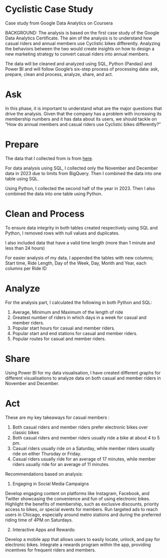 # Cyclistic Case Study
Case study from Google Data Analytics on Coursera

BACKGROUND: The analysis is based on the first case study of the Google Data Analytics Certificate. The aim of the analysis is to understand how casual riders and annual members use Cyclistic bikes differently. Analyzing the behaviors between the two would create insights on how to design a new marketing strategy to convert casual riders into annual members.

The data will be cleaned and analyzed using SQL, Python (Pandas) and Power BI and will follow Google’s six-step process of processing data: ask, prepare, clean and process, analyze, share, and act.

# Ask

In this phase, it is important to understand what are the major questions that drive the analysis. Given that the company has a problem with increasing its membership numbers and it has data about its users, we should tackle on “How do annual members and casual riders use Cyclistic bikes differently?”

# Prepare

The data that I collected from is from [here](https://divvy-tripdata.s3.amazonaws.com/index.html). 

For data analysis using SQL, I collected only the November and December data in 2023 due to limits from BigQuery. Then I combined the data into one table using SQL.

Using Python, I collected the second half of the year in 2023. Then I also combined the data into one table using Python.

# Clean and Process

To ensure data integrity in both tables created respectively using SQL and Python, I removed rows with null values and duplicates. 

I also included data that have a valid time length (more than 1 minute and less than 24 hours)

For easier analysis of my data, I appended the tables with new columns; Start time, Ride Length, Day of the Week, Day, Month and Year, each columns per Ride ID

# Analyze

For the analysis part, I calculated the following in both Python and SQL:

1. Average, Minimum and Maximum of the length of ride
2. Greatest number of riders in which days in a week for casual and member riders.
3. Popular start hours for casual and member riders.
4. Popular start and end stations for casual and member riders.
5. Popular routes for casual and member riders.

# Share

Using Power BI for my data visualisation, I have created different graphs for different visualisations to analyze data on both casual and member riders in November and December.
 
# Act 

These are my key takeaways for casual members : 

1. Both casual riders and member riders prefer electronic bikes over classic bikes
2. Both casual riders and member riders usually ride a bike at about 4 to 5 pm.
3. Casual riders usually ride on a Saturday, while member riders usually ride on either Thursday or Friday.
4. Casual riders usually ride for an average of 17 minutes, while member riders usually ride for an average of 11 minutes.

Recommendations based on analysis: 
1. Engaging in Social Media Campaigns

Develop engaging content on platforms like Instagram, Facebook, and Twitter showcasing the convenience and fun of using electronic bikes.
Highlight the benefits of membership, such as exclusive discounts, priority access to bikes, or special events for members.
Run targeted ads to reach users in Chicago, especially around metro stations and during the preferred riding time of 4PM on Saturdays.

2. Interactive Apps and Rewards:

Develop a mobile app that allows users to easily locate, unlock, and pay for electronic bikes.
Integrate a rewards program within the app, providing incentives for frequent riders and members.

